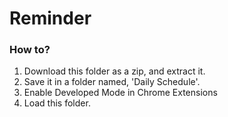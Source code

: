 # Reminder

### How to?
1. Download this folder as a zip, and extract it.
2. Save it in a folder named, 'Daily Schedule'.
3. Enable Developed Mode in Chrome Extensions
4. Load this folder.
